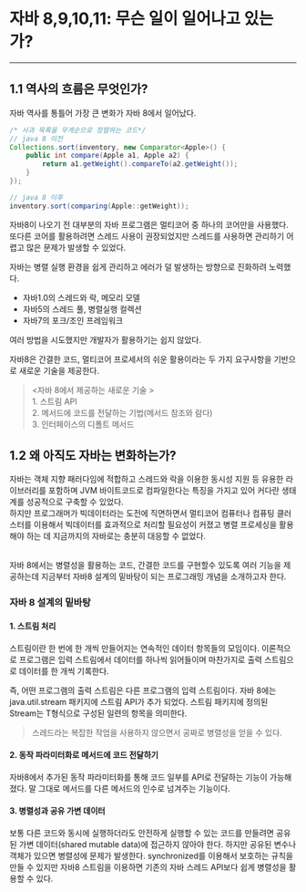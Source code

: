 # 자바 8,9,10,11: 무슨 일이 일어나고 있는가?

---
## 1.1 역사의 흐름은 무엇인가?
자바 역사를 통틀어 가장 큰 변화가 자바 8에서 일어났다.

```java
/* 사과 목록을 무게순으로 정렬하는 코드*/
// java 8 이전
Collections.sort(inventory, new Comparator<Apple>() {
	public int compare(Apple a1, Apple a2) {
		return a1.getWeight().compareTo(a2.getWeight());
	}
});

// java 8 이후
inventory.sort(comparing(Apple::getWeight));
```

자바8이 나오기 전 대부분의 자바 프로그램은 멀티코어 중 하나의 코어만을 사용했다.
<br>또다른 코어를 활용하려면 스레드 사용이 권장되었지만 스레드를 사용하면 관리하기 어렵고 많은 문제가 발생할 수 있었다.
<br>

자바는 병렬 실행 환경을 쉽게 관리하고 에러가 덜 발생하는 방향으로 진화하려 노력했다.
- 자바1.0의 스레드와 락, 메모리 모델
- 자바5의 스레드 풀, 병렬실행 컬렉션
- 자바7의 포크/조인 프레임워크

여러 방법을 시도했지만 개발자가 활용하기는 쉽지 않았다.

 자바8은 간결한 코드, 멀티코어 프로세서의 쉬운 활용이라는 두 가지 요구사항을 기반으로 새로운 기술을 제공한다.
> <자바 8에서 제공하는 새로운 기술 > <br>1. 스트림 API <br>2. 메서드에 코드를 전달하는 기법(메서드 참조와 람다)<br>3. 인터페이스의 디폴트 메서드

## 1.2 왜 아직도 자바는 변화하는가?

자바는 객체 지향 패러다임에 적합하고 스레드와 락을 이용한 동시성 지원 등 유용한 라이브러리를 포함하며 JVM 바이트코드로 컴파일한다는 특징을 가지고 있어 커다란 생태계를 성공적으로 구축할 수 있었다.<br>
하지만 프로그래머가 빅데이터라는 도전에 직면하면서 멀티코어 컴퓨터나 컴퓨팅 클러스터를 이용해서 빅데이터를 효과적으로 처리할 필요성이 커졌고 병렬 프로세싱을 활용해야 하는 데 지금까지의 자바로는 충분히 대응할 수 없었다.

<br>
자바 8에서는 병렬성을 활용하는 코드, 간결한 코드를 구현할수 있도록 여러 기능을 제공하는데 지금부터 자바8 설계의 밑바탕이 되는 프로그래밍 개념을 소개하고자 한다.

### 자바 8 설계의 밑바탕
#### 1. 스트림 처리
스트림이란 한 번에 한 개씩 만들어지는 연속적인 데이터 항목들의 모임이다.  이론적으로 프로그램은 입력 스트림에서 데이터를 하나씩 읽어들이며 마찬가지로 출력 스트림으로 데이터를 한 개씩 기록한다.

즉, 어떤 프로그램의 출력 스트림은 다른 프로그램의 입력 스트림이다.
자바 8에는 java.util.stream 패키지에 스트림 API가 추가 되었다. 스트림 패키지에 정의된 Stream는 T형식으로 구성된 일련의 항목을 의미한다.
> 스레드라는 복잡한 작업을 사용하지 않으면서 공짜로 병렬성을 얻을 수 있다.

#### 2. 동작 파라미터화로 메서드에 코드 전달하기
자바8에서 추가된 동작 파라미터화를 통해 코드 일부를 API로 전달하는 기능이 가능해졌다.
말 그대로 메서드를 다른 메서드의 인수로 넘겨주는 기능이다.
#### 3. 병렬성과 공유 가변 데이터
보통 다른 코드와 동시에 실행하더라도 안전하게 실행할 수 있는 코드를 만들려면 공유된 가변 데이터(shared mutable data)에 접근하지 않아야 한다. 하지만 공유된 변수나 객체가 있으면 병렬성에 문제가 발생한다. synchronized를 이용해서 보호하는 규칙을 만들 수 있지만 자바8 스트림을 이용하면 기존의 자바 스레드 API보다 쉽게 병렬성을 활용할 수 있다.
